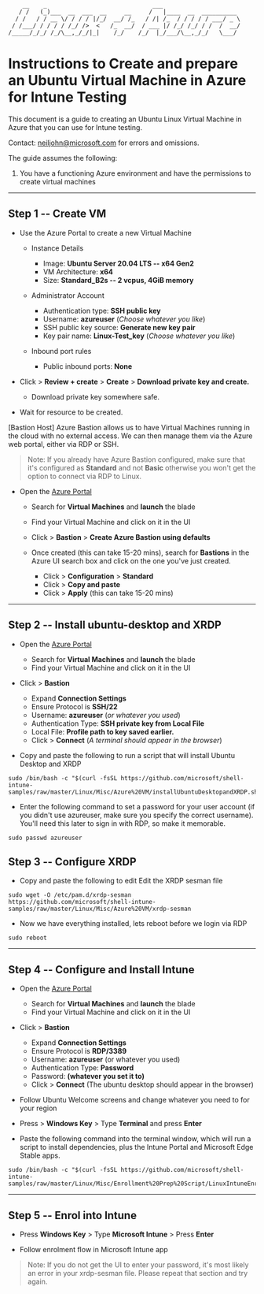 
        __    _                              ___                      
       / /   (_)___  __  ___  __     __     /   |____  __  __________ 
      / /   / / __ \/ / / / |/_/  __/ /_   / /| /_  / / / / / ___/ _ \
     / /___/ / / / / /_/ />  <   /_  __/  / ___ |/ /_/ /_/ / /  /  __/
    /_____/_/_/ /_/\__,_/_/|_|    /_/    /_/  |_/___/\__,_/_/   \___/ 
                                                                  


# Instructions to Create and prepare an Ubuntu Virtual Machine in Azure for Intune Testing

This document is a guide to creating an Ubuntu Linux Virtual Machine in
Azure that you can use for Intune testing.

Contact: <neiljohn@microsoft.com> for errors and omissions.

The guide assumes the following:

1.  You have a functioning Azure environment and have the permissions to create virtual machines
---
## Step 1 -- Create VM

-   Use the Azure Portal to create a new Virtual Machine

    -   Instance Details

        -   Image: **Ubuntu Server 20.04 LTS -- x64 Gen2**
        -   VM Architecture: **x64**
        -   Size: **Standard_B2s -- 2 vcpus, 4GiB memory**

    -   Administrator Account

        -   Authentication type: **SSH public key**
        -   Username: **azureuser** (*Choose whatever you like*)
        -   SSH public key source: **Generate new key pair**
        -   Key pair name: **Linux-Test_key** (*Choose whatever you
            like*)

    -   Inbound port rules

        -   Public inbound ports: **None**

-   Click \> **Review + create** \> **Create** \> **Download private key
    and create.**

    -   Download private key somewhere safe.

-   Wait for resource to be created.

[Bastion Host]
Azure Bastion allows us to have Virtual Machines running in the cloud with no external access. We can then manage them via the Azure web portal, either via RDP or SSH.

>
> Note: If you already have Azure Bastion configured, make sure that
> it's configured as **Standard** and not **Basic** otherwise you won't
> get the option to connect via RDP to Linux.

-   Open the [Azure Portal](https://portal.azure.com/)

    -   Search for **Virtual Machines** and **launch** the blade
    -   Find your Virtual Machine and click on it in the UI
    -   Click \> **Bastion** \> **Create Azure Bastion using defaults**
    -   Once created (this can take 15-20 mins), search for **Bastions**
        in the Azure UI search box and click on the one you've just
        created.

        -   Click \> **Configuration** \> **Standard**
        -   Click \> **Copy and paste**
        -   Click \> **Apply** (this can take 15-20 mins)
---
## Step 2 -- Install ubuntu-desktop and XRDP

-   Open the [Azure Portal](https://portal.azure.com/)

    -   Search for **Virtual Machines** and **launch** the blade
    -   Find your Virtual Machine and click on it in the UI

-   Click \> **Bastion**

    -   Expand **Connection Settings**
    -   Ensure Protocol is **SSH/22**
    -   Username: **azureuser** (*or whatever you used*)
    -   Authentication Type: **SSH private key from Local File**
    -   Local File: **Profile path to key saved earlier.**
    -   Click \> **Connect** (*A terminal should appear in the browser*)

-   Copy and paste the following to run a script that will install Ubuntu Desktop and XRDP

```
sudo /bin/bash -c "$(curl -fsSL https://github.com/microsoft/shell-intune-samples/raw/master/Linux/Misc/Azure%20VM/installUbuntuDesktopandXRDP.sh)"
```

-   Enter the following command to set a password for your user account (if you didn't use azureuser, make sure you specify the correct username). You'll need this later to sign in with RDP, so make it memorable.

```
sudo passwd azureuser
```

## Step 3 -- Configure XRDP

-   Copy and paste the following to edit Edit the XRDP sesman file
```
sudo wget -O /etc/pam.d/xrdp-sesman https://github.com/microsoft/shell-intune-samples/raw/master/Linux/Misc/Azure%20VM/xrdp-sesman
```
-   Now we have everything installed, lets reboot before we login via RDP

```
sudo reboot
```
---
## Step 4 -- Configure and Install Intune

-   Open the [Azure Portal](https://portal.azure.com/)

    -   Search for **Virtual Machines** and **launch** the blade
    -   Find your Virtual Machine and click on it in the UI

-   Click \> **Bastion**

    -   Expand **Connection Settings**
    -   Ensure Protocol is **RDP/3389**
    -   Username: **azureuser** (or whatever you used)
    -   Authentication Type: **Password**
    -   Password: **(whatever you set it to)**
    -   Click \> **Connect** (The ubuntu desktop should appear in the
        browser)

-   Follow Ubuntu Welcome screens and change whatever you need to for
    your region
-   Press \> **Windows Key** \> Type **Terminal** and press **Enter**
-   Paste the following command into the terminal window, which will run a script to install dependencies, plus the Intune Portal and Microsoft Edge Stable apps. 


```
sudo /bin/bash -c "$(curl -fsSL https://github.com/microsoft/shell-intune-samples/raw/master/Linux/Misc/Enrollment%20Prep%20Script/LinuxIntuneEnrollmentPrep.sh)"
```

---

## Step 5 -- Enrol into Intune

-   Press **Windows Key** \> Type **Microsoft Intune** \> Press
    **Enter**

-   Follow enrolment flow in Microsoft Intune app

> Note: If you do not get the UI to enter your password, it's most
> likely an error in your xrdp-sesman file. Please repeat that section
> and try again.
